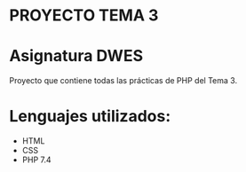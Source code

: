 # PROYECTO TEMA 3
# Asignatura DWES
Proyecto que contiene todas las prácticas de PHP del Tema 3.

# Lenguajes utilizados:
* HTML
* CSS
* PHP 7.4
